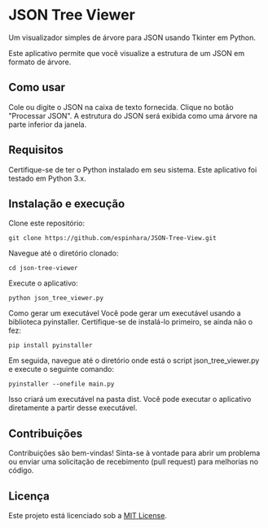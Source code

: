 # JSON Tree Viewer

Um visualizador simples de árvore para JSON usando Tkinter em Python.

Este aplicativo permite que você visualize a estrutura de um JSON em formato de árvore.

## Como usar

Cole ou digite o JSON na caixa de texto fornecida.
Clique no botão "Processar JSON".
A estrutura do JSON será exibida como uma árvore na parte inferior da janela.

## Requisitos

Certifique-se de ter o Python instalado em seu sistema. Este aplicativo foi testado em Python 3.x.

## Instalação e execução

Clone este repositório:

```shell
git clone https://github.com/espinhara/JSON-Tree-View.git
```

Navegue até o diretório clonado:

```shell
cd json-tree-viewer
```

Execute o aplicativo:

```shell
python json_tree_viewer.py
```

Como gerar um executável
Você pode gerar um executável usando a biblioteca pyinstaller. Certifique-se de instalá-lo primeiro, se ainda não o fez:

```shell
pip install pyinstaller
```

Em seguida, navegue até o diretório onde está o script json_tree_viewer.py e execute o seguinte comando:

```shell
pyinstaller --onefile main.py
```

Isso criará um executável na pasta dist. Você pode executar o aplicativo diretamente a partir desse executável.

## Contribuições

Contribuições são bem-vindas! Sinta-se à vontade para abrir um problema ou enviar uma solicitação de recebimento (pull request) para melhorias no código.

## Licença

Este projeto está licenciado sob a [MIT License](LICENSE.md).
